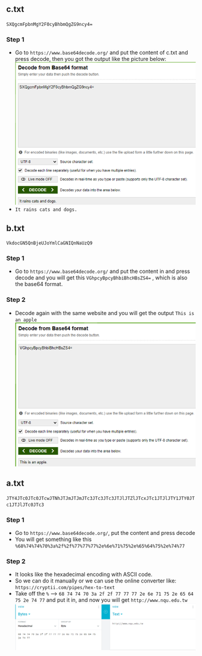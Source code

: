 ## **c.txt**
`SXQgcmFpbnMgY2F0cyBhbmQgZG9ncy4=`

### **Step 1**
* Go to `https://www.base64decode.org/` and put the content of c.txt and press decode, then you got the output like the picture below:
![c.txt_1](Images/c.txt_1.PNG)
* `It rains cats and dogs.`

## **b.txt**
`VkdocGN5QnBjeUJoYmlCaGNIQnNaUzQ9`

### **Step 1**
* Go to `https://www.base64decode.org/` and put the content in and press decode and you will get this `VGhpcyBpcyBhbiBhcHBsZS4=` , which is also the base64 format.

### **Step 2**
* Decode again with the same website and you will get the output `This is an apple`
![b.txt_1](Images/b.txt_1.PNG)

## **a.txt**
`JTY4JTc0JTc0JTcwJTNhJTJmJTJmJTc3JTc3JTc3JTJlJTZlJTcxJTc1JTJlJTY1JTY0JTc1JTJlJTc0JTc3`
### **Step 1**
* Go to `https://www.base64decode.org/`, put the content and press decode
* You will get something like this `%68%74%74%70%3a%2f%2f%77%77%77%2e%6e%71%75%2e%65%64%75%2e%74%77`
### **Step 2**
* It looks like the hexadecimal encoding with ASCII code.
* So we can do it manually or we can use the online converter like: `https://cryptii.com/pipes/hex-to-text`
* Take off the `%` --> `68 74 74 70 3a 2f 2f 77 77 77 2e 6e 71 75 2e 65 64 75 2e 74 77` and put it in, and now you will get `http://www.nqu.edu.tw`
![a.txt_1](Images/a.txt_1.PNG)